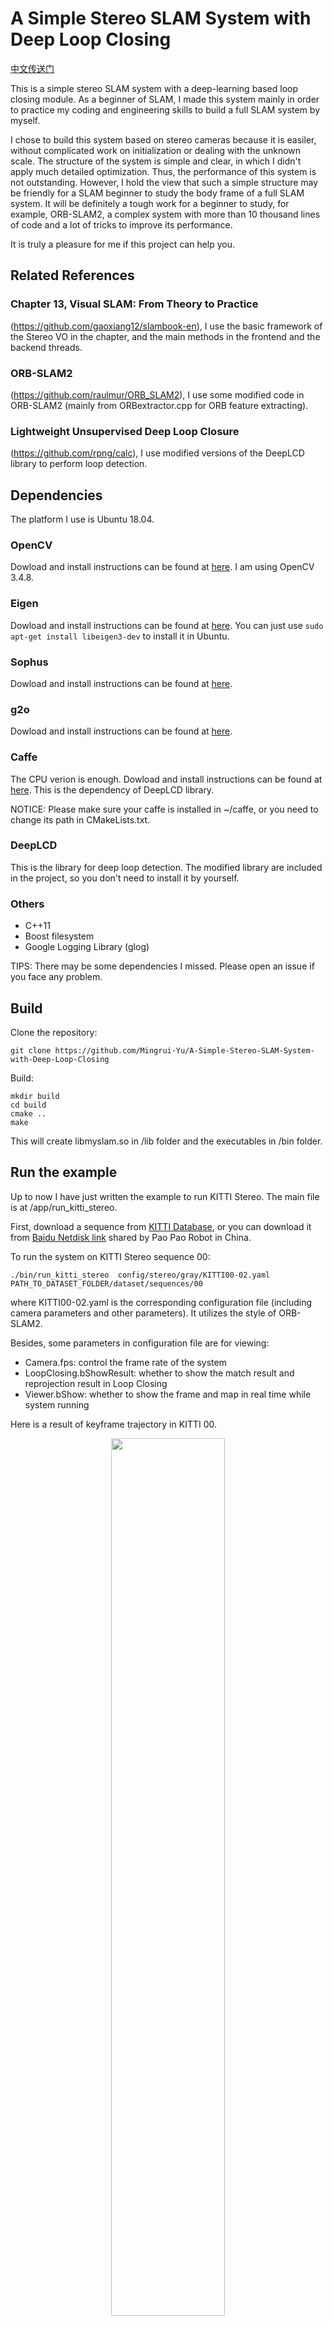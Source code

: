 # A Simple Stereo SLAM System with Deep Loop Closing

[中文传送门](https://www.cnblogs.com/MingruiYu/p/12634631.html)

This is a simple stereo SLAM system with a deep-learning based loop closing module. As a beginner of SLAM, I made this system mainly in order to practice my coding and engineering skills to build a full SLAM system by myself. 

I chose to build this system based on stereo cameras because it is easiler, without complicated work on initialization or dealing with the unknown scale. The structure of the system is simple and clear, in which I didn't apply much detailed optimization. Thus, the performance of this system is not outstanding. However, I hold the view that such a simple structure may be friendly for a SLAM beginner to study the body frame of a full SLAM system. It will be definitely a tough work for a beginner to study, for example,  ORB-SLAM2, a complex system with more than 10 thousand lines of code and a lot of tricks to improve its performance. 

It is truly a pleasure for me if this project can help you. 

## Related References

### Chapter 13, Visual SLAM: From Theory to Practice
(https://github.com/gaoxiang12/slambook-en), I use the basic framework of the Stereo VO in the chapter, and the main methods in the frontend and the backend threads.

### ORB-SLAM2
(https://github.com/raulmur/ORB_SLAM2), I use some modified code in ORB-SLAM2 (mainly from ORBextractor.cpp for ORB feature extracting). 

### Lightweight Unsupervised Deep Loop Closure
(https://github.com/rpng/calc), I use modified versions of the DeepLCD library to perform loop detection.

## Dependencies

The platform I use is Ubuntu 18.04.

### OpenCV

Dowload and install instructions can be found at [here](https://opencv.org/releases/). I am using OpenCV 3.4.8.

### Eigen

Dowload and install instructions can be found at [here](https://opencv.org/releases/). You can just use 
``` sudo apt-get install libeigen3-dev ```
to install it in Ubuntu.

### Sophus
Dowload and install instructions can be found at [here](https://github.com/strasdat/Sophus).

### g2o
Dowload and install instructions can be found at [here](https://github.com/RainerKuemmerle/g2o).

### Caffe
The CPU verion is enough. Dowload and install instructions can be found at [here](http://caffe.berkeleyvision.org/install_apt.html). This is the dependency of DeepLCD library.

NOTICE: Please make sure your caffe is installed in ~/caffe, or you need to change its path in CMakeLists.txt.

### DeepLCD
This is the library for deep loop detection. The modified library are included in the project, so you don't need to install it by yourself.

### Others
* C++11
* Boost filesystem
* Google Logging Library (glog)

TIPS: There may be some dependencies I missed. Please open an issue if you face any problem.

## Build

Clone the repository:
```
git clone https://github.com/Mingrui-Yu/A-Simple-Stereo-SLAM-System-with-Deep-Loop-Closing
```

Build:
```
mkdir build
cd build
cmake ..
make
```

This will create libmyslam.so in /lib folder and the executables in /bin folder.

## Run the example

Up to now I have just written the example to run KITTI Stereo. The main file is at /app/run_kitti_stereo.

First, download a sequence from [KITTI Database]( http://vision.in.tum.de/data/datasets/rgbd-dataset/download), or you can download it from [Baidu Netdisk link](https://www.sohu.com/a/219232053_715754) shared by Pao Pao Robot in China.

To run the system on KITTI Stereo sequence 00:
```
./bin/run_kitti_stereo  config/stereo/gray/KITTI00-02.yaml  PATH_TO_DATASET_FOLDER/dataset/sequences/00
```
where KITTI00-02.yaml is the corresponding configuration file (including camera parameters and other parameters). It utilizes the style of ORB-SLAM2. 

Besides, some parameters in configuration file are for viewing:
* Camera.fps: control the frame rate of the system
* LoopClosing.bShowResult: whether to show the match result and reprojection result in Loop Closing
* Viewer.bShow: whether to show the frame and map in real time while system running

Here is a result of keyframe trajectory in KITTI 00.

<div align=center><img src="https://img2020.cnblogs.com/blog/1921421/202004/1921421-20200404204617560-1899206987.png" width = "60%" /></div>

The system can run at a frame rate of around 50 frames per second (if the viewer is closed). If you don't need to undistort the images (such as in KITTI database), it can even accelerate to around 100 frames per second. (Run on a laptop with  i5-8265U(1.60GHz × 8) and no GPU)

# Brief Introduction

The system contains three thread:
* Frontend thread
* Backend thread
* LoopClosing thread

In Frontend, it will track the motion based on feature points and LK flow. If the number of tracked keypoints is lower than a thresold, it will detect new features and create a keyframe. Mappoints are created by triangulating the matched feature points in left/right images.

In Backend, it will maintain a global map and an local active map. The active map is like a sliding window, containing a fixed number of keyframes and observed mappoints. Optimization of the active map is done in Backend.

In LoopClosing, it will first try to detect a Candidate Loop KF of the Current KF using DeepLCD. If succeed, it will then match the keypoints in Candidate KF and Current KF, which is used to compute the correct pose of Current KF using PnP and g2o optimization. If the number of inliers is higher than a threshold, the loop detection will be considered as a success, and loop correction is applyed: first, it will correct the keyframe poses and mappoint positions in active map; second, a pose graph optimization of the global map will be applied.


***

There must be some mistakes in the project as I am just a newcomer to visual SLAM. Please open an issue if you find any problem, and I will be deeply grateful for your correction and advice.







